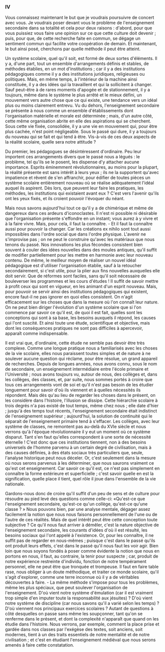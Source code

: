 ### IV

Vous connaissez maintenant le but que je voudrais poursuivre de concert avec vous. Je voudrais poser devant vous le problème de l'enseignement secondaire dans sa totalité et cela pour deux raisons : d'abord, pour que vous puissiez vous faire une opinion sur ce que cette culture doit devenir ; puis, pour que, de cette recherche faite en commun, se dégage un sentiment commun qui facilite votre coopération de demain. Et maintenant, le but ainsi posé, cherchons par quelle méthode il peut être atteint.

Un système scolaire, quel qu'il soit, est formé de deux sortes d'éléments. Il y a, d'une part, tout un ensemble d'arrangements définis et stables, de méthodes établies, en un mot d'institu­tions ; car il y a des institutions pédagogiques comme il y a des institutions juridiques, religieuses ou politiques. Mais, en même temps, à l'intérieur de la machine ainsi constituée, il y a des idées qui la travaillent et qui la sollicitent à changer. Sauf peut-être à de rares moments d'apogée et de stationnement, il y a toujours, même dans le système le plus arrêté et le mieux défini, un mouvement vers autre chose que ce qui existe, une tendance vers un idéal plus ou moins clairement entrevu. Vu du dehors, l'enseignement secondaire se présente à nous comme un ensemble d'établissements dont l'organisation matérielle et morale est déterminée ; mais, d'un autre côté, cette même organisation abrite en elle des aspirations qui se cherchent. Sous cette vie fixée, consolidée, il y a une vie en mouvement qui, pour être plus cachée, n'est point négligeable. Sous le passé qui dure, il y a toujours du nouveau qui se fait et qui tend à être. Vis-à-vis de ces deux aspects de la réalité scolaire, quelle sera notre attitude ?

Du premier, les pédagogues se désintéressent d'ordinaire. Peu leur importent ces arrangements divers que le passé nous a légués : le problème, tel qu'ils se le posent, les dispense d'y attacher aucune importance. Esprits éminemment révolutionnaires, au moins pour la plupart, la réalité présente est sans intérêt à leurs yeux ; ils ne la supportent qu'avec impatience et rêvent de s'en affranchir, pour édifier de toutes pièces un système scolaire entièrement nouveau où se réalise adéquatement l'idéal auquel ils aspirent. Dès lors, que peuvent leur faire les pratiques, les méthodes, les institutions qui existaient avant eux ? C'est vers l'avenir qu'ils ont les yeux fixés, et ils croient pouvoir l'évoquer du néant.

Mais nous savons aujourd'hui tout ce qu'il y a de chimérique et même de dangereux dans ces ardeurs d'iconoclastes. Il n'est ni possible ni désirable que l'organisation présente s'effon­dre en un instant; vous aurez à y vivre et à la faire vivre. Mais, pour cela, il faut la connaître. - Et il faut la connaître aussi pour pouvoir la changer. Car les créations ex nihilo sont tout aussi impossibles dans l'ordre social que dans l'ordre physique. L'avenir ne s'improvise pas ; on ne peut le construire qu'avec les matériaux que nous tenons du passé. Nos innovations les plus fécondes consistent bien souvent à couler des idées nouvelles dans des moules antiques, qu'il suffit de modifier partiellement pour les mettre en harmonie avec leur nouveau contenu. De même, le meilleur moyen de réaliser un nouvel idéal pédagogique est d'utiliser l'organisa­tion établie, sauf à la retoucher secondairement, si c'est utile, pour la plier aux fins nouvelles auxquelles elle doit servir. Que de réformes sont faciles, sans qu'il soit nécessaire de bouleverser les programmes et les cours d'études ! Il suffit de savoir mettre à profit ceux qui sont en vigueur, en les animant d'un esprit nouveau. Mais, pour pouvoir se servir ainsi des institutions pédagogiques qui existent, encore faut-il ne pas ignorer en quoi elles consistent. On n'agit efficacement sur les choses que dans la mesure où l'on connaît leur nature. On ne peut bien diriger l'évolution d'un système scolaire que si l'on commence par savoir ce qu'il est, de quoi il est fait, quelles sont les conceptions qui sont à sa base, les besoins auxquels il répond, les causes qui l'ont suscité. Et ainsi toute une étude, scientifique et objective, mais dont les conséquences pratiques ne sont pas difficiles à apercevoir, apparaît comme indispensable.

Il est vrai que, d'ordinaire, cette étude ne semble pas devoir être très complexe. Comme une longue pratique nous a familiarisés avec les choses de la vie scolaire, elles nous paraissent toutes simples et de nature à ne soulever aucune question qui réclame, pour être résolue, un grand appareil de recherches. Depuis de longues années, nous avons connu, sous le nom de secondaire, un enseignement intermédiaire entre l'école primaire et l'Université ; nous avons toujours vu, autour de nous, des collèges et, dans les collèges, des classes, et, par suite, nous sommes portés à croire que tous ces arrangements vont de soi et qu'il n'est pas besoin de les étudier longuement pour savoir d'où ils viennent et à quelles nécessités ils répondent. Mais dès qu'au lieu de regarder les choses dans le présent, on les considère dans l'histoire, l'illusion se dissipe. Cette hiérarchie scolaire à trois degrés n'a pas existé de tout temps, même chez nous ; elle date d'hier ; jusqu'à des temps tout récents, l'enseignement secondaire était indistinct de l'enseignement supérieur ; aujourd'hui, la solution de continuité qui le séparait de l'enseigne­ment primaire tend à s'effacer. Les collèges, avec leur système de classes, ne remontent pas au-delà du XVIe siècle et nous verrons qu'à l'époque révolution­naire il y eut un moment où ce système disparut. Tant s'en faut qu'elles correspondent à une sorte de nécessité éternelle ! C'est donc que ces institutions tiennent, non à des besoins universels de l'homme parvenu à un certain degré de civilisation, mais à des causes définies, à des états sociaux très particuliers que, seule, l'analyse historique peut nous déceler. Or, c'est seulement dans la mesure où nous serons parvenus à les déterminer, que nous saurons vraiment ce qu'est cet enseignement. Car savoir ce qu'il est, ce n'est pas simplement en connaître la forme exté­rieure et superficielle ; c'est savoir quelle en est la signification, quelle place il tient, quel rôle il joue dans l'ensemble de la vie nationale.

Gardons-nous donc de croire qu'il suffit d'un peu de sens et de culture pour résoudre au pied levé des questions comme celle-ci: «Qu'est-ce que l'enseignement secondaire, qu'est-ce qu'un collège, qu'est-ce qu'une classe ? » Nous pouvons bien, par une analyse mentale, dégager assez facilement la notion que nous nous faisons personnellement de l'une ou de l'autre de ces réalités. Mais de quel intérêt peut être cette conception toute subjective ? Ce qu'il nous faut arriver à démêler, c'est la nature objective de l'enseignement secondaire, les courants d'idées d'où il est résulté, les besoins sociaux qui l'ont appelé à l'existence. Or, pour les connaître, il ne suffit pas de regarder en nous-mêmes ; puisque c'est dans le passé qu'ils ont produit leurs effets, c'est dans le passé qu'il nous faut les voir agir. Bien loin que nous soyons fondés à poser comme évidente la notion que nous en portons en nous, il faut, au contraire, la tenir pour suspecte ; car, produit de notre expérience restreinte d'individu, fonction de notre tempérament personnel, elle ne peut être que tronquée et trompeuse. Il faut en faire table rase, nous obliger à un doute méthodique, et traiter ce monde scolaire, qu'il s'agit d'explorer, comme une terre inconnue où il y a de véritables découvertes à faire. - La même méthode s'impose pour tous les problèmes, même les plus spéciaux, que peut soulever l'organisation de l'enseignement. D'où vient notre système d'émulation (car il est vraiment trop simple d'en imputer toute la responsabilité aux jésuites) ? D'où vient notre système de discipline (car nous savons qu'il a varié selon les temps) ? D'où viennent nos principaux exercices scolaires ? Autant de questions à côté desquelles on passe sans même les soupçonner, tant qu'on se renferme dans le présent, et dont la complexité n'apparaît que quand on les étudie dans l'histoire. Nous verrons, par exemple, comment la place prise et gardée dans nos classes par l'exégèse des textes, soit anciens, soit modernes, tient à un des traits essentiels de notre mentalité et de notre civilisation ; et c'est en étudiant l'enseignement médiéval que nous serons amenés à faire cette constatation.
